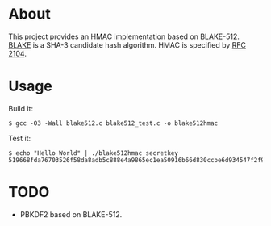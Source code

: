# About

This project provides an HMAC implementation based on BLAKE-512.
[BLAKE](http://131002.net/blake/) is a SHA-3 candidate hash algorithm.
HMAC is specified by [RFC 2104](https://tools.ietf.org/html/rfc2104).

# Usage

Build it:

    $ gcc -O3 -Wall blake512.c blake512_test.c -o blake512hmac

Test it:

    $ echo "Hello World" | ./blake512hmac secretkey
    519668fda76703526f58da8adb5c888e4a9865ec1ea50916b66d830ccbe6d934547f2f9874c94834c50617ffe21edba5c5308c6d6b9fc9c8e76a7716ce6d7a5e

# TODO

* PBKDF2 based on BLAKE-512.
